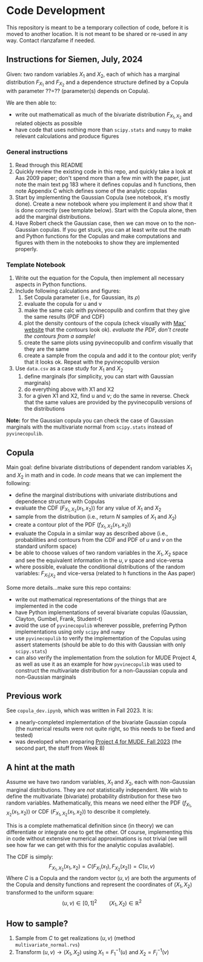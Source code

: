 # Code Development

This repository is meant to be a temporary collection of code, before it is moved to another location. It is not meant to be shared or re-used in any way. Contact rlanzafame if needed.

## Instructions for Siemen, July, 2024

Given: two random variables $X_1$ and $X_2$, each of which has a marginal distribution $F_{X_1}$ and $F_{X_2}$ and a dependence structure defined by a Copula with parameter ??=?? (parameter(s) depends on Copula).

We are then able to:
- write out mathematicall as much of the bivariate distribution $F_{X_1,X_2}$ and related objects as possible
- have code that uses nothing more than `scipy.stats` and `numpy` to make relevant calculations and produce figures

### General instructions

1. Read through this README
2. Quickly review the existing code in this repo, and quickly take a look at Aas 2009 paper; don't spend more than a few min with the paper, just note the main text pg 183 where it defines copulas and h functions, then note Appendix C which defines some of the analytic copulas
3. Start by implementing the Gaussian Copula (see notebook, it's mostly done). Create a new notebook where you implement it and show that it is done correctly (see template below). Start with the Copula alone, then add the marginal distributions.
4. Have Robert check the Gaussian case, then we can move on to the non-Gaussian copulas. If you get stuck, you can at least write out the math and Python functions for the Copulas and make computations and figures with them in the notebooks to show they are implemented properly.

### Template Notebook

1. Write out the equation for the Copula, then implement all necessary aspects in Python functions.
2. Include following calculations and figures:
   1. Set Copula parameter (i.e., for Gaussian, its $\rho$)
   2. evaluate the copula for u and v
   3. make the same calc with pyvinecopulib and confirm that they give the same results (PDF and CDF)
   4. plot the density contours of the copula (check visually with [Max' website](https://www.maxramgraber.com/copula-sandbox) that the contours look ok). *evaluate the PDF, don't create the contours from a sample!*
   5. create the same plots using pyvinecopulib and confirm visually that they are the same
   6. create a sample from the copula and add it to the contour plot; verify that it looks ok. Repeat with the pyvinecopulib version
3. Use `data.csv` as a case study for $X_1$ and $X_2$
   1. define marginals (for simplicity, you can start with Gaussian marginals)
   2. do everything above with X1 and X2
   3. for a given X1 and X2, find u and v; do the same in reverse. Check that the same values are provided by the pyvinecopulib versions of the distributions

**Note:** for the Gaussian copula you can check the case of Gaussian marginals with the multivariate normal from `scipy.stats` instead of `pyvinecopulib`.

## Copula

Main goal: define bivariate distributions of dependent random variables $X_1$ and $X_2$ in math and in code. _In code_ means that we can implement the following:
- define the marginal distributions with univariate distributions and dependence structure with Copulas
- evaluate the CDF ($F_{X_1,X_2}(x_1,x_2)$) for any value of $X_1$ and $X_2$
- sample from the distribution (i.e., return $N$ samples of $X_1$ and $X_2$)
- create a contour plot of the PDF ($f_{X_1,X_2}(x_1,x_2)$)
- evaluate the Copula in a similar way as described above (i.e., probabilities and contours from the CDF and PDF of $u$ and $v$ on the standard uniform space)
- be able to choose values of two random variables in the $X_1,X_2$ space and see the equivalent information in the $u,v$ space and vice-versa
- where possible, evaluate the conditional distributions of the random variables: $F_{X_1|X_2}$ and vice-versa (related to h functions in the Aas paper)

Some more details...make sure this repo contains:
- write out mathematical representations of the things that are implemented in the code
- have Python implementations of several bivariate copulas (Gaussian, Clayton, Gumbel, Frank, Student-t)
- avoid the use of `pyvinecopulib` wherever possible, preferring Python implementations using only `scipy` and `numpy`
- use `pyvinecopulib` to verify the implementation of the Copulas using assert statements (should be able to do this with Gaussian with only `scipy.stats`)
- can also verify the implementation from the solution for MUDE Project 4, as well as use it as an example for how `pyvinecopulib` was used to construct the multivariate distribution for a non-Gaussian copula and non-Gaussian marginals

## Previous work

See `copula_dev.ipynb`, which was written in Fall 2023. It is:
- a nearly-completed implementation of the bivariate Gaussian copula (the numerical results were not quite right, so this needs to be fixed and tested)
- was developed when preparing [Project 4 for MUDE, Fall 2023](https://mude.citg.tudelft.nl/course-files/Project_4/) (the second part, the stuff from Week 8)

## A hint at the math

Assume we have two random variables, $X_1$ and $X_2$, each with non-Gaussian marginal distributions. They are _not_ statistically independent. We wish to define the multivariate (bivariate) probability distribution for these two random variables. Mathematically, this means we need either the PDF ($f_{X_1,X_2}(x_1,x_2)$) or CDF ($F_{X_1,X_2}(x_1,x_2)$) to describe it completely.

This is a complete mathematical definition since (in theory) we can differentiate or integrate one to get the other. Of course, implementing this in code without extensive numerical approximations is not trivial (we will see how far we can get with this for the analytic copulas available).

The CDF is simply:
$$
F_{X_1,X_2}(x_1,x_2) = C\left(F_{X_1}(x_1),F_{X_2}(x_2)\right) = C(u,v)
$$
Where $C$ is a Copula and the random vector $(u,v)$ are both the arguments of the Copula and density functions and represent the coordinates of $(X_1,X_2)$ transformed to the uniform square:
$$ 
(u,v) \in [0,1]^2 \qquad (X_1,X_2) \in \mathbb{R}^2
$$

## How to sample?

1. Sample from $C$ to get realizations $(u, v)$ (method `multivariate_normal.rvs`)
2. Transform $(u, v)\rightarrow(X_1, X_2)$ using $X_1 = F_1^{-1}(u)$ and $X_2 = F_i^{-1}(v)$
